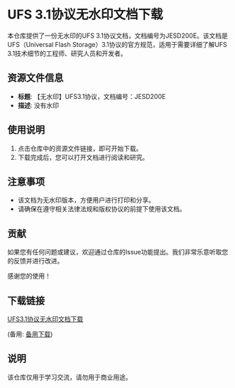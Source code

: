 # UFS 3.1协议无水印文档下载

本仓库提供了一份无水印的UFS 3.1协议文档，文档编号为JESD200E。该文档是UFS（Universal Flash Storage）3.1协议的官方规范，适用于需要详细了解UFS 3.1技术细节的工程师、研究人员和开发者。

## 资源文件信息

- **标题**: 【无水印】UFS3.1协议，文档编号：JESD200E
- **描述**: 没有水印

## 使用说明

1. 点击仓库中的资源文件链接，即可开始下载。
2. 下载完成后，您可以打开文档进行阅读和研究。

## 注意事项

- 该文档为无水印版本，方便用户进行打印和分享。
- 请确保在遵守相关法律法规和版权协议的前提下使用该文档。

## 贡献

如果您有任何问题或建议，欢迎通过仓库的Issue功能提出。我们非常乐意听取您的反馈并进行改进。

感谢您的使用！

## 下载链接
[UFS3.1协议无水印文档下载](https://pan.quark.cn/s/e903e5b0ff77) 

(备用: [备用下载](https://pan.baidu.com/s/1vknpNE6scIcduQDFNb0YUg?pwd=1234))

## 说明

该仓库仅用于学习交流，请勿用于商业用途。
